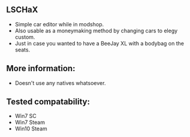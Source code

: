 ## LSCHaX

- Simple car editor while in modshop.
- Also usable as a moneymaking method by changing cars to elegy custom.
- Just in case you wanted to have a BeeJay XL with a bodybag on the seats.

## More information:
- Doesn't use any natives whatsoever.

## Tested compatability:
- Win7 SC
- Win7 Steam
- Win10 Steam
